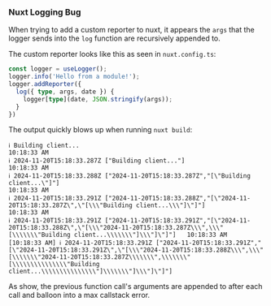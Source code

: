 ### Nuxt Logging Bug

When trying to add a custom reporter to nuxt, it appears the `args` that the logger sends into the `log` function are recursively appended to.

The custom reporter looks like this as seen in `nuxt.config.ts`:

```ts
const logger = useLogger();
logger.info('Hello from a module!');
logger.addReporter({
  log({ type, args, date }) {
    logger[type](date, JSON.stringify(args));
  }
})
```

The output quickly blows up when running `nuxt build`:

```
ℹ Building client...                                                                                                                                                           10:18:33 AM
ℹ 2024-11-20T15:18:33.287Z ["Building client..."]                                                                                                                              10:18:33 AM
ℹ 2024-11-20T15:18:33.288Z ["2024-11-20T15:18:33.287Z","[\"Building client...\"]"]                                                                                             10:18:33 AM
ℹ 2024-11-20T15:18:33.291Z ["2024-11-20T15:18:33.288Z","[\"2024-11-20T15:18:33.287Z\",\"[\\\"Building client...\\\"]\"]"]                                                      10:18:33 AM
ℹ 2024-11-20T15:18:33.291Z ["2024-11-20T15:18:33.291Z","[\"2024-11-20T15:18:33.288Z\",\"[\\\"2024-11-20T15:18:33.287Z\\\",\\\"[\\\\\\\"Building client...\\\\\\\"]\\\"]\"]"]   10:18:33 AM
[10:18:33 AM] ℹ 2024-11-20T15:18:33.291Z ["2024-11-20T15:18:33.291Z","[\"2024-11-20T15:18:33.291Z\",\"[\\\"2024-11-20T15:18:33.288Z\\\",\\\"[\\\\\\\"2024-11-20T15:18:33.287Z\\\\\\\",\\\\\\\"[\\\\\\\\\\\\\\\"Building client...\\\\\\\\\\\\\\\"]\\\\\\\"]\\\"]\"]"]
```

As show, the previous function call's arguments are appended to after each call and balloon into a max callstack error.